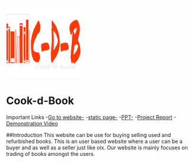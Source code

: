 ![logo](https://github.com/akshay-turkar/Cook-d-Book/blob/main/img/logo.png)
# Cook-d-Book

Important Links
-[Go to website-](https://cook-d-book.000webhostapp.com/)
-[static page-](https://akshay-turkar.github.io/Cook-d-Book/)
-[PPT-](https://1drv.ms/p/s!AhtnmwAl6ksyhBi-cobqE1B0u3aw)
-[Project Report](https://1drv.ms/w/s!AhtnmwAl6ksyhBnIl2JGU4y7UmaZ)
-[Demonstration Video]()

##Introduction
This website can be use for buying selling used and refurbished books. This is an user based website where a user can be a buyer and as well as a seller just like olx. Our website is mainly focuses on trading of books amongst the users.
